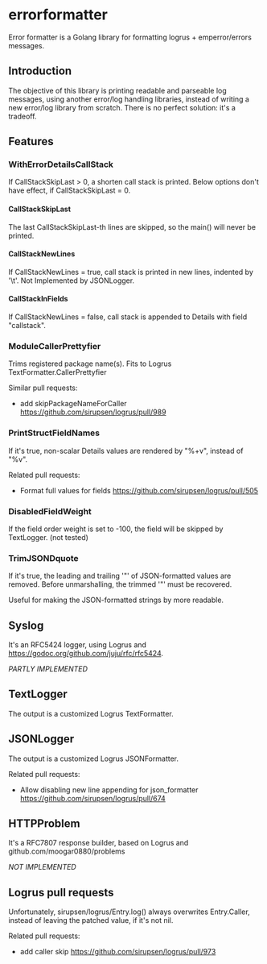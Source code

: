 # errorformatter

Error formatter is a Golang library for formatting logrus + emperror/errors messages.

## Introduction

The objective of this library is printing readable and parseable log messages, using another error/log handling libraries, instead of writing a new error/log library from scratch. There is no perfect solution: it's a tradeoff.

## Features

### WithErrorDetailsCallStack

If CallStackSkipLast > 0, a shorten call stack is printed. Below options don't have effect, if CallStackSkipLast = 0.

#### CallStackSkipLast

The last CallStackSkipLast-th lines are skipped, so the main() will never be printed.

#### CallStackNewLines

If CallStackNewLines = true, call stack is printed in new lines, indented by '\t'. Not Implemented by JSONLogger.

#### CallStackInFields

If CallStackNewLines = false, call stack is appended to Details with field "callstack".

### ModuleCallerPrettyfier

Trims registered package name(s). Fits to Logrus TextFormatter.CallerPrettyfier

Similar pull requests:

* add skipPackageNameForCaller <https://github.com/sirupsen/logrus/pull/989>

### PrintStructFieldNames

If it's true, non-scalar Details values are rendered by "%+v", instead of "%v".

Related pull requests:

* Format full values for fields <https://github.com/sirupsen/logrus/pull/505>

### DisabledFieldWeight

If the field order weight is set to -100, the field will be skipped by TextLogger. (not tested)

### TrimJSONDquote

If it's true, the leading and trailing '"' of JSON-formatted values are removed. Before unmarshalling, the trimmed '"' must be recovered.

Useful for making the JSON-formatted strings by more readable.

## Syslog

It's an RFC5424 logger, using Logrus and <https://godoc.org/github.com/juju/rfc/rfc5424>.

*PARTLY IMPLEMENTED*

## TextLogger

The output is a customized Logrus TextFormatter.

## JSONLogger

The output is a customized Logrus JSONFormatter.

Related pull requests:

* Allow disabling new line appending for json_formatter <https://github.com/sirupsen/logrus/pull/674>

## HTTPProblem

It's a RFC7807 response builder, based on Logrus and github.com/moogar0880/problems

*NOT IMPLEMENTED*

## Logrus pull requests

Unfortunately, sirupsen/logrus/Entry.log() always overwrites Entry.Caller, instead of leaving the patched value, if it's not nil.

Related pull requests:

* add caller skip <https://github.com/sirupsen/logrus/pull/973>
